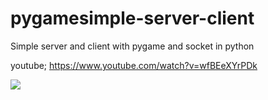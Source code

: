 # pygamesimple-server-client
 
 Simple server and client with pygame and socket in python
 
 youtube; 
 https://www.youtube.com/watch?v=wfBEeXYrPDk
 
 [![](https://img.youtube.com/vi/wfBEeXYrPDk/0.jpg)]()
